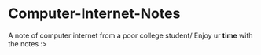# Computer-Internet-Notes
A note of computer internet from a poor college student/
Enjoy ur **time** with the notes :>
